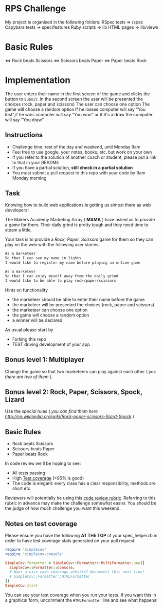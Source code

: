 # RPS Challenge

 My project is organised in the following folders:
 RSpec tests =>  /spec
 Capybara tests =>  spec/features
 Ruby scripts => lib
 HTML pages => lib/views

# Basic Rules

 <=> Rock beats Scissors
 <=> Scissors beats Paper
 <=> Paper beats Rock

# Implementation

  The user enters their name in the first screen of the game and clicks the  button to `Submit`.
  In the second screen the user will be presented the choices (rock, paper and scissors)
  The user can choose one option
  The game will choose a random option
  If he losses computer will say "You lost",if he wins computer will say "You won" or  if it's a draw the computer will say "You draw"


Instructions
-------

* Challenge time: rest of the day and weekend, until Monday 9am
* Feel free to use google, your notes, books, etc. but work on your own
* If you refer to the solution of another coach or student, please put a link to that in your README
* If you have a partial solution, **still check in a partial solution**
* You must submit a pull request to this repo with your code by 9am Monday morning

Task
----

Knowing how to build web applications is getting us almost there as web developers!

The Makers Academy Marketing Array ( **MAMA** ) have asked us to provide a game for them. Their daily grind is pretty tough and they need time to steam a little.

Your task is to provide a _Rock, Paper, Scissors_ game for them so they can play on the web with the following user stories:

```sh
As a marketeer
So that I can see my name in lights
I would like to register my name before playing an online game

As a marketeer
So that I can enjoy myself away from the daily grind
I would like to be able to play rock/paper/scissors
```

Hints on functionality

- the marketeer should be able to enter their name before the game
- the marketeer will be presented the choices (rock, paper and scissors)
- the marketeer can choose one option
- the game will choose a random option
- a winner will be declared


As usual please start by

* Forking this repo
* TEST driving development of your app


## Bonus level 1: Multiplayer

Change the game so that two marketeers can play against each other ( _yes there are two of them_ ).

## Bonus level 2: Rock, Paper, Scissors, Spock, Lizard

Use the _special_ rules ( _you can find them here http://en.wikipedia.org/wiki/Rock-paper-scissors-lizard-Spock_ )

## Basic Rules

- Rock beats Scissors
- Scissors beats Paper
- Paper beats Rock

In code review we'll be hoping to see:

* All tests passing
* High [Test coverage](https://github.com/makersacademy/course/blob/master/pills/test_coverage.md) (>95% is good)
* The code is elegant: every class has a clear responsibility, methods are short etc.

Reviewers will potentially be using this [code review rubric](docs/review.md).  Referring to this rubric in advance may make the challenge somewhat easier.  You should be the judge of how much challenge you want this weekend.

Notes on test coverage
----------------------

Please ensure you have the following **AT THE TOP** of your spec_helper.rb in order to have test coverage stats generated
on your pull request:

```ruby
require 'simplecov'
require 'simplecov-console'

SimpleCov.formatter = SimpleCov::Formatter::MultiFormatter.new([
  SimpleCov::Formatter::Console,
  # Want a nice code coverage website? Uncomment this next line!
  # SimpleCov::Formatter::HTMLFormatter
])
SimpleCov.start
```

You can see your test coverage when you run your tests. If you want this in a graphical form, uncomment the `HTMLFormatter` line and see what happens!
